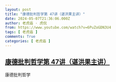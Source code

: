 ```yaml
---
layout: post
title: "康德批判哲学第 47讲（谌洪果主讲）"
date: 2024-05-07T21:36:06.000Z
author: 老虎庙 · 虎侃
from: https://www.youtube.com/watch?v=6PuZoGDN3U4
tags: [ 老虎庙 ]
comments: True
categories: [ 老虎庙 ]
---
```

<!--1715117766000-->
[康德批判哲学第 47讲（谌洪果主讲）](https://www.youtube.com/watch?v=6PuZoGDN3U4)
------

<div>
康德批判哲学
</div>
